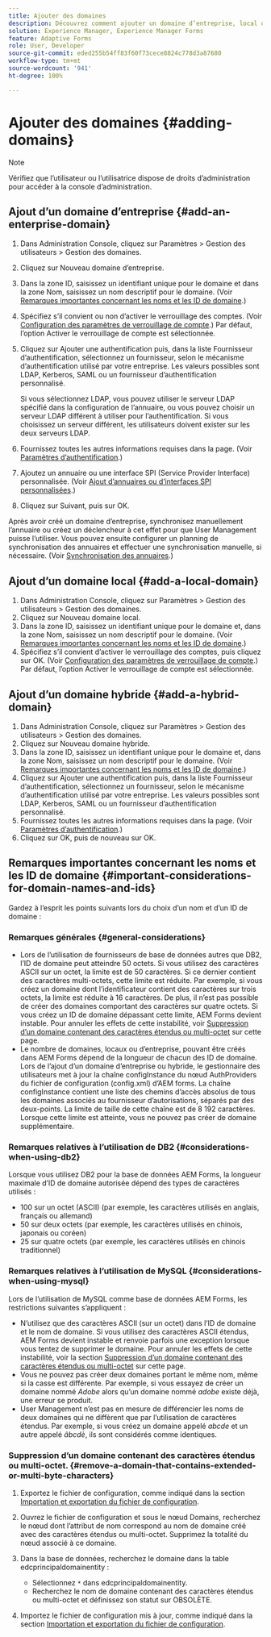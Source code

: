```yaml
---
title: Ajouter des domaines
description: Découvrez comment ajouter un domaine d’entreprise, local ou hybride à l’aide des paramètres et des remarques générales de Gestion des domaines concernant les noms et les ID de domaine.
solution: Experience Manager, Experience Manager Forms
feature: Adaptive Forms
role: User, Developer
source-git-commit: eded255b54ff83f60f73cece8824c778d3a87680
workflow-type: tm+mt
source-wordcount: '941'
ht-degree: 100%

---
```


# Ajouter des domaines {#adding-domains}

>[!NOTE]
> 
> Vérifiez que l’utilisateur ou l’utilisatrice dispose de droits d’administration pour accéder à la console d’administration.

## Ajout d’un domaine d’entreprise {#add-an-enterprise-domain}

1. Dans Administration Console, cliquez sur Paramètres > Gestion des utilisateurs > Gestion des domaines.
1. Cliquez sur Nouveau domaine d’entreprise.
1. Dans la zone ID, saisissez un identifiant unique pour le domaine et dans la zone Nom, saisissez un nom descriptif pour le domaine. (Voir [Remarques importantes concernant les noms et les ID de domaine](adding-domains.md#important-considerations-for-domain-names-and-ids).)
1. Spécifiez s’il convient ou non d’activer le verrouillage des comptes. (Voir [Configuration des paramètres de verrouillage de compte](/help/forms/using/admin-help/configure-account-locking-settings.md#configure-account-locking-settings).) Par défaut, l’option Activer le verrouillage de compte est sélectionnée.
1. Cliquez sur Ajouter une authentification puis, dans la liste Fournisseur d’authentification, sélectionnez un fournisseur, selon le mécanisme d’authentification utilisé par votre entreprise. Les valeurs possibles sont LDAP, Kerberos, SAML ou un fournisseur d’authentification personnalisé.

   Si vous sélectionnez LDAP, vous pouvez utiliser le serveur LDAP spécifié dans la configuration de l’annuaire, ou vous pouvez choisir un serveur LDAP différent à utiliser pour l’authentification. Si vous choisissez un serveur différent, les utilisateurs doivent exister sur les deux serveurs LDAP.

1. Fournissez toutes les autres informations requises dans la page. (Voir [Paramètres d’authentification](/help/forms/using/admin-help/configuring-authentication-providers.md#authentication-settings).)
1. Ajoutez un annuaire ou une interface SPI (Service Provider Interface) personnalisée. (Voir [Ajout d’annuaires ou d’interfaces SPI personnalisées](/help/forms/using/admin-help/configuring-directories.md#adding-directories-or-custom-spis).)
1. Cliquez sur Suivant, puis sur OK.

Après avoir créé un domaine d’entreprise, synchronisez manuellement l’annuaire ou créez un déclencheur à cet effet pour que User Management puisse l’utiliser. Vous pouvez ensuite configurer un planning de synchronisation des annuaires et effectuer une synchronisation manuelle, si nécessaire. (Voir [Synchronisation des annuaires](/help/forms/using/admin-help/synchronizing-directories.md#synchronizing-directories).)

## Ajout d’un domaine local {#add-a-local-domain}

1. Dans Administration Console, cliquez sur Paramètres > Gestion des utilisateurs > Gestion des domaines.
1. Cliquez sur Nouveau domaine local.
1. Dans la zone ID, saisissez un identifiant unique pour le domaine et, dans la zone Nom, saisissez un nom descriptif pour le domaine. (Voir [Remarques importantes concernant les noms et les ID de domaine](adding-domains.md#important-considerations-for-domain-names-and-ids).)
1. Spécifiez s’il convient d’activer le verrouillage des comptes, puis cliquez sur OK. (Voir [Configuration des paramètres de verrouillage de compte](/help/forms/using/admin-help/configure-account-locking-settings.md#configure-account-locking-settings).) Par défaut, l’option Activer le verrouillage de compte est sélectionnée.

## Ajout d’un domaine hybride {#add-a-hybrid-domain}

1. Dans Administration Console, cliquez sur Paramètres > Gestion des utilisateurs > Gestion des domaines.
1. Cliquez sur Nouveau domaine hybride.
1. Dans la zone ID, saisissez un identifiant unique pour le domaine et, dans la zone Nom, saisissez un nom descriptif pour le domaine. (Voir [Remarques importantes concernant les noms et les ID de domaine](adding-domains.md#important-considerations-for-domain-names-and-ids).)
1. Cliquez sur Ajouter une authentification puis, dans la liste Fournisseur d’authentification, sélectionnez un fournisseur, selon le mécanisme d’authentification utilisé par votre entreprise. Les valeurs possibles sont LDAP, Kerberos, SAML ou un fournisseur d’authentification personnalisé.
1. Fournissez toutes les autres informations requises dans la page. (Voir [Paramètres d’authentification](/help/forms/using/admin-help/configuring-authentication-providers.md#authentication-settings).)
1. Cliquez sur OK, puis de nouveau sur OK.

## Remarques importantes concernant les noms et les ID de domaine {#important-considerations-for-domain-names-and-ids}

Gardez à l’esprit les points suivants lors du choix d’un nom et d’un ID de domaine :

### Remarques générales {#general-considerations}

* Lors de l’utilisation de fournisseurs de base de données autres que DB2, l’ID de domaine peut atteindre 50 octets. Si vous utilisez des caractères ASCII sur un octet, la limite est de 50 caractères. Si ce dernier contient des caractères multi-octets, cette limite est réduite. Par exemple, si vous créez un domaine dont l’identificateur contient des caractères sur trois octets, la limite est réduite à 16 caractères. De plus, il n’est pas possible de créer des domaines comportant des caractères sur quatre octets. Si vous créez un ID de domaine dépassant cette limite, AEM Forms devient instable. Pour annuler les effets de cette instabilité, voir [Suppression d’un domaine contenant des caractères étendus ou multi-octet](adding-domains.md#remove-a-domain-that-contains-extended-or-multi-byte-characters) sur cette page.
* Le nombre de domaines, locaux ou d’entreprise, pouvant être créés dans AEM Forms dépend de la longueur de chacun des ID de domaine. Lors de l’ajout d’un domaine d’entreprise ou hybride, le gestionnaire des utilisateurs met à jour la chaîne configInstance du nœud AuthProviders du fichier de configuration (config.xml) d’AEM forms. La chaîne configInstance contient une liste des chemins d’accès absolus de tous les domaines associés au fournisseur d’autorisations, séparés par des deux-points. La limite de taille de cette chaîne est de 8 192 caractères. Lorsque cette limite est atteinte, vous ne pouvez pas créer de domaine supplémentaire.

### Remarques relatives à l’utilisation de DB2 {#considerations-when-using-db2}

Lorsque vous utilisez DB2 pour la base de données AEM Forms, la longueur maximale d’ID de domaine autorisée dépend des types de caractères utilisés :

* 100 sur un octet (ASCII) (par exemple, les caractères utilisés en anglais, français ou allemand)
* 50 sur deux octets (par exemple, les caractères utilisés en chinois, japonais ou coréen)
* 25 sur quatre octets (par exemple, les caractères utilisés en chinois traditionnel)

### Remarques relatives à l’utilisation de MySQL {#considerations-when-using-mysql}

Lors de l’utilisation de MySQL comme base de données AEM Forms, les restrictions suivantes s’appliquent :

* N’utilisez que des caractères ASCII (sur un octet) dans l’ID de domaine et le nom de domaine. Si vous utilisez des caractères ASCII étendus, AEM Forms devient instable et renvoie parfois une exception lorsque vous tentez de supprimer le domaine. Pour annuler les effets de cette instabilité, voir la section [Suppression d’un domaine contenant des caractères étendus ou multi-octet](adding-domains.md#remove-a-domain-that-contains-extended-or-multi-byte-characters) sur cette page.
* Vous ne pouvez pas créer deux domaines portant le même nom, même si la casse est différente. Par exemple, si vous essayez de créer un domaine nommé *Adobe* alors qu’un domaine nommé *adobe* existe déjà, une erreur se produit.
* User Management n’est pas en mesure de différencier les noms de deux domaines qui ne diffèrent que par l’utilisation de caractères étendus. Par exemple, si vous créez un domaine appelé *abcde* et un autre appelé *âbcdè*, ils sont considérés comme identiques.

### Suppression d’un domaine contenant des caractères étendus ou multi-octet. {#remove-a-domain-that-contains-extended-or-multi-byte-characters}

1. Exportez le fichier de configuration, comme indiqué dans la section [Importation et exportation du fichier de configuration](/help/forms/using/admin-help/importing-exporting-configuration-file.md#importing-and-exporting-the-configuration-file).
1. Ouvrez le fichier de configuration et sous le nœud Domains, recherchez le nœud dont l’attribut de nom correspond au nom de domaine créé avec des caractères étendus ou multi-octet. Supprimez la totalité du nœud associé à ce domaine.
1. Dans la base de données, recherchez le domaine dans la table edcprincipaldomainentity :

   * Sélectionnez `*` dans edcprincipaldomainentity.
   * Recherchez le nom de domaine contenant des caractères étendus ou multi-octet et définissez son statut sur OBSOLÈTE.

1. Importez le fichier de configuration mis à jour, comme indiqué dans la section [Importation et exportation du fichier de configuration](/help/forms/using/admin-help/importing-exporting-configuration-file.md#importing-and-exporting-the-configuration-file).
